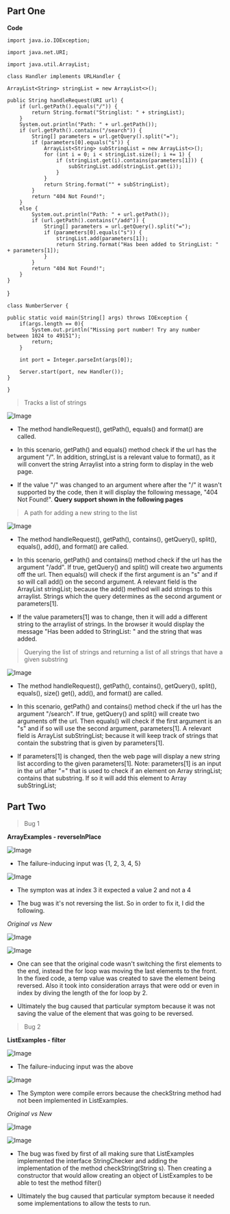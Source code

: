 ## Part One

**Code**

`import java.io.IOException;`

`import java.net.URI;`

`import java.util.ArrayList;`

`class Handler implements URLHandler {`

`ArrayList<String> stringList = new ArrayList<>();`

    public String handleRequest(URI url) {
        if (url.getPath().equals("/")) {
            return String.format("Stringlist: " + stringList);
        } 
        System.out.println("Path: " + url.getPath());
        if (url.getPath().contains("/search")) {
            String[] parameters = url.getQuery().split("=");
            if (parameters[0].equals("s")) {
                ArrayList<String> subStringList = new ArrayList<>();
                for (int i = 0; i < stringList.size(); i += 1) {
                    if (stringList.get(i).contains(parameters[1])) {
                        subStringList.add(stringList.get(i));
                    }
                }
                return String.format("" + subStringList);
            }            
            return "404 Not Found!";
        }
        else {
            System.out.println("Path: " + url.getPath());
            if (url.getPath().contains("/add")) {
                String[] parameters = url.getQuery().split("=");
                if (parameters[0].equals("s")) {
                    stringList.add(parameters[1]);
                    return String.format("Has been added to StringList: " + parameters[1]);
                }
            }
            return "404 Not Found!";
        }
    }
}

`class NumberServer {`

    public static void main(String[] args) throws IOException {
        if(args.length == 0){
            System.out.println("Missing port number! Try any number between 1024 to 49151");
            return;
        }

        int port = Integer.parseInt(args[0]);

        Server.start(port, new Handler());
    }
`}`

> Tracks a list of strings

![Image](serverpic1.png)

- The method handleRequest(), getPath(), equals() and format() are called. 

- In this scenario, getPath() and equals() method check if the url has the argument "/". In addition, stringList is a relevant value to format(), as it will convert the string Arraylist into a string form to display in the web page. 

- If the value "/" was changed to an argument where after the "/" it wasn't supported by the code, then it will display the following message, "404 Not Found!". **Query support shown in the following pages**

>  A path for adding a new string to the list

![Image](serverpic2.png)

- The method handleRequest(), getPath(), contains(), getQuery(), split(), equals(), add(), and format() are called.

- In this scenario, getPath() and contains() method check if the url has the argument "/add". If true, getQuery() and split() will create two arguments off the url. Then equals() will check if the first argument is an "s" and if so will call add() on the second argument. A relevant field is the ArrayList<String> stringList; because the add() method will add strings to this arraylist. Strings which the query determines as the second argument or parameters[1].

- If the value parameters[1] was to change, then it will add a different string to the arraylist of strings. In the browser it would display the message "Has been added to StringList: " and the string that was added.

> Querying the list of strings and returning a list of all strings that have a given substring

![Image](serverpic3.png)

- The method handleRequest(), getPath(), contains(), getQuery(), split(), equals(), size() get(), add(), and format() are called.

- In this scenario, getPath() and contains() method check if the url has the argument "/search". If true, getQuery() and split() will create two arguments off the url. Then equals() will check if the first argument is an "s" and if so will use the second argument, parameters[1]. A relevant field is ArrayList<String> subStringList; because it will keep track of strings that contain the substring that is given by parameters[1]. 

- If parameters[1] is changed, then the web page will display a new string list according to the given parameters[1]. Note: parameters[1] is an input in the url after "=" that is used to check if an element on Array<String> stringList; contains that substring. If so it will add this element to Array<String> subStringList;

## Part Two
 > Bug 1

 **ArrayExamples - reverseInPlace**

![Image](bug1input.png)
 - The failure-inducing input was {1, 2, 3, 4, 5}

![Image](bug1output.png)
 - The sympton was at index 3 it expected a value 2 and not a 4

 - The bug was it's not reversing the list. So in order to fix it, I did the following. 
 
 *Original vs New*

 ![Image](bug1original.png)

 ![Image](bug1fixed.png)

 - One can see that the original code wasn't switching the first elements to the end, instead the for loop was moving the last elements to the front. In the fixed code, a temp value was created to save the element being reversed. Also it took into consideration arrays that were odd or even in index by diving the length of the for loop by 2.
 
 - Ultimately the bug caused that particular symptom because it was not saving the value of the element that was going to be reversed.

 > Bug 2

**ListExamples - filter**

 ![Image](bug2input.png)

- The failure-inducing input was the above

![Image](bug2output.png)

 - The Sympton were compile errors because the checkString method had not been implemented in ListExamples.

 *Original vs New*

 ![Image](bug2original.png)

 ![Image](bug2fixed.png) 

 - The bug was fixed by first of all making sure that ListExamples implemented the interface StringChecker and adding the implementation of the method checkString(String s). Then creating a constructor that would allow creating an object of ListExamples to be able to test the method filter()

 - Ultimately the bug caused that particular symptom because it needed some implementations to allow the tests to run.
